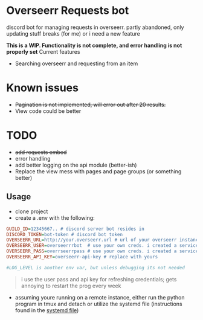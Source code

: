 # Overseerr Requests bot

discord bot for managing requests in overseerr. partly abandoned, only updating stuff breaks (for me) or i need a new feature 

**This is a WIP. Functionality is not complete, and error handling is not properly set**
Current features
- Searching overseerr and requesting from an item

# Known issues
- ~~Pagination is not implemented, will error out after 20 results.~~
- View code could be better

# TODO
- ~~add requests embed~~
- error handling
- add better logging on the api module (better-ish)
- Replace the view mess with pages and page groups (or something better)

## Usage

- clone project
- create a .env with the following:

```ini
GUILD_ID=12345667.. # discord server bot resides in
DISCORD_TOKEN=bot-token # discord bot token
OVERSEERR_URL=http://your.overseerr.url # url of your overseerr instance
OVERSEERR_USER=overseerrrbot  # use your own creds. i created a service bot, admin accounts will have their requests auto approved
OVERSEERR_PASS=overrseerrpass # use your own creds. i created a service bot, admin accounts will have their requests auto approved
OVERSEERR_API_KEY=overseerr-api-key # replace with yours

#LOG_LEVEL is another env var, but unless debugging its not needed
```

> i use the user pass and api key for refreshing credentials; gets annoying to restart the prog every week

- assuming youre running on a remote instance, either run the python program in tmux and detach or utilize the systemd file (instructions found in the [systemd file](overseerrbot.service#L3-L10))